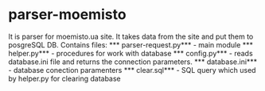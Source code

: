 # parser-moemisto
It is parser for moemisto.ua site.
It takes data from the site and put them to posgreSQL DB.
Contains files:
*** parser-request.py*** - main module
*** helper.py*** - procedures for work with database
*** config.py*** - reads database.ini file and returns the connection parameters.
*** database.ini*** - database conection paramenters
*** clear.sql*** - SQL query which used by helper.py for clearing database

